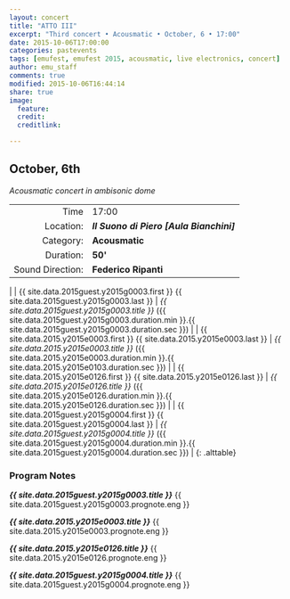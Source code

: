 ```yaml
---
layout: concert
title: "ATTO III"
excerpt: "Third concert • Acousmatic • October, 6 • 17:00"
date: 2015-10-06T17:00:00
categories: pastevents
tags: [emufest, emufest 2015, acousmatic, live electronics, concert]
author: emu_staff
comments: true
modified: 2015-10-06T16:44:14
share: true
image:
  feature:
  credit:
  creditlink:

---
```


## October, 6th

*Acousmatic concert in ambisonic dome*


|  |  |
|------------:|:------------|
| Time | 17:00 |
| Location: | ***Il Suono di Piero [Aula Bianchini]*** |
| Category: | **Acousmatic** |
| Duration: | **50'** |
| Sound Direction: | **Federico Ripanti** |
|
| {{ site.data.2015guest.y2015g0003.first }} {{ site.data.2015guest.y2015g0003.last }} | *{{ site.data.2015guest.y2015g0003.title }}* ({{ site.data.2015guest.y2015g0003.duration.min }}.{{ site.data.2015guest.y2015g0003.duration.sec }}) |
| {{ site.data.2015.y2015e0003.first }} {{ site.data.2015.y2015e0003.last }} | *{{ site.data.2015.y2015e0003.title }}* ({{ site.data.2015.y2015e0003.duration.min }}.{{ site.data.2015.y2015e0103.duration.sec }}) |
| {{ site.data.2015.y2015e0126.first }} {{ site.data.2015.y2015e0126.last }} | *{{ site.data.2015.y2015e0126.title }}* ({{ site.data.2015.y2015e0126.duration.min }}.{{ site.data.2015.y2015e0126.duration.sec }}) |
| {{ site.data.2015guest.y2015g0004.first }} {{ site.data.2015guest.y2015g0004.last }} | *{{ site.data.2015guest.y2015g0004.title }}* ({{ site.data.2015guest.y2015g0004.duration.min }}.{{ site.data.2015guest.y2015g0004.duration.sec }}) |
{: .alttable}

### Program Notes

***{{ site.data.2015guest.y2015g0003.title }}*** {{ site.data.2015guest.y2015g0003.prognote.eng }}

***{{ site.data.2015.y2015e0003.title }}*** {{ site.data.2015.y2015e0003.prognote.eng }}

***{{ site.data.2015.y2015e0126.title }}*** {{ site.data.2015.y2015e0126.prognote.eng }}

***{{ site.data.2015guest.y2015g0004.title }}*** {{ site.data.2015guest.y2015g0004.prognote.eng }}
